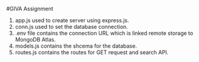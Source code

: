 #GIVA Assignment

1. app.js used to create server using express.js.
2. conn.js used to set the database connection.
3. .env file contains the connection URL which is linked remote storage to MongoDB Atlas.
4. models.js contains the shcema for the database.
5. routes.js contains the routes for GET request and search API.
